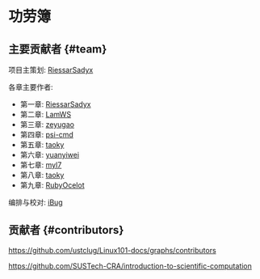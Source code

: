 # 功劳簿

## 主要贡献者 {#team}

项目主策划: [RiessarSadyx](https://github.com/RiessarSadyx)

各章主要作者:

- 第一章: [RiessarSadyx](https://github.com/RiessarSadyx)
- 第二章: [LamWS](https://github.com/LamWS)
- 第三章: [zeyugao](https://github.com/zeyugao)
- 第四章: [psi-cmd](https://github.com/psi-cmd)
- 第五章: [taoky](https://github.com/taoky)
- 第六章: [yuanyiwei](https://github.com/yuanyiwei)
- 第七章: [myl7](https://github.com/myl7)
- 第八章: [taoky](https://github.com/taoky)
- 第九章: [RubyOcelot](https://github.com/RubyOcelot)

编排与校对: [iBug](https://github.com/iBug)

## 贡献者 {#contributors}

<https://github.com/ustclug/Linux101-docs/graphs/contributors>

<https://github.com/SUSTech-CRA/introduction-to-scientific-computation>